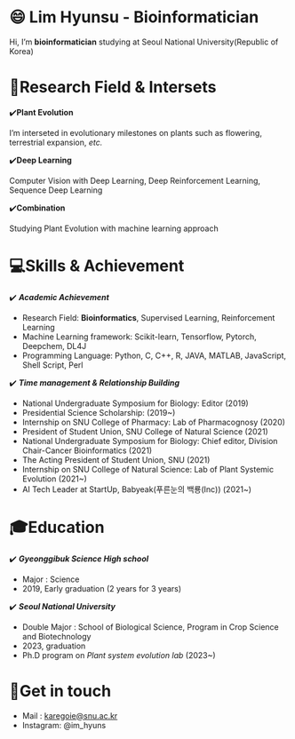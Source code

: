# 😄 Lim Hyunsu - Bioinformatician

Hi, I’m **bioinformatician** studying at Seoul National University(Republic of Korea)

# 🔬Research Field & Intersets

✔️**Plant Evolution**

I’m interseted in evolutionary milestones on plants such as flowering, terrestrial expansion, *etc.* 

✔️**Deep Learning**

Computer Vision with Deep Learning, Deep Reinforcement Learning, Sequence Deep Learning

✔️**Combination**

Studying Plant Evolution with machine learning approach

# 💻Skills & Achievement

✔️ ***Academic Achievement***

- Research Field: **Bioinformatics**, Supervised Learning, Reinforcement Learning
- Machine Learning framework: Scikit-learn, Tensorflow, Pytorch, Deepchem, DL4J
- Programming Language: Python, C, C++, R, JAVA, MATLAB, JavaScript, Shell Script, Perl

✔️ ***Time management & Relationship Building***

- National Undergraduate Symposium for Biology: Editor (2019)
- Presidential Science Scholarship: (2019~)
- Internship on SNU College of Pharmacy: Lab of Pharmacognosy (2020)
- President of Student Union, SNU College of Natural Science (2021)
- National Undergraduate Symposium for Biology: Chief editor, Division Chair-Cancer Bioinformatics (2021)
- The Acting President of Student Union, SNU (2021)
- Internship on SNU College of Natural Science: Lab of Plant Systemic Evolution (2021~)
- AI Tech Leader at StartUp, Babyeak(푸른눈의 백룡(Inc)) (2021~)

# 🎓Education

✔️ ***Gyeonggibuk Science High school***

- Major : Science
- 2019, Early graduation (2 years for 3 years)

✔️ ***Seoul National University***

- Double Major : School of Biological Science, Program in Crop Science and Biotechnology
- 2023, graduation
- Ph.D program on *Plant system evolution lab* (2023~)

# 📲Get in touch

- Mail : karegoie@snu.ac.kr
- Instagram: @im_hyuns
